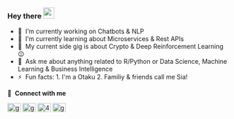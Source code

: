 ### Hey there <a href="https://babakbar.github.io/"><img src="https://media.giphy.com/media/hvRJCLFzcasrR4ia7z/giphy.gif" width="25px"></a>

- 🔭 &nbsp;I’m currently working on Chatbots & NLP 
- 🌱 &nbsp;I’m currently learning about Microservices & Rest APIs
- 💼 &nbsp;My current side gig is about Crypto & Deep Reinforcement Learning :wink:
- 💬 &nbsp;Ask me about anything related to R/Python or Data Science, Machine Learning & Business Intelligence
- ⚡ &nbsp;Fun facts: 1. I'm a Otaku 2. Familiy & friends call me Sia!

🔗 &nbsp;**Connect with me**
<p align="left">
<a href="http://www.linkedin.com/in/babakbarghi" target="blank"><img align="center" src="https://raw.githubusercontent.com/rahuldkjain/github-profile-readme-generator/master/src/images/icons/Social/linked-in-alt.svg" alt="gautamkrishnar" height="20" width="30" /></a>
<a href="https://twitter.com/Bab_Siav" target="blank"><img align="center" src="https://raw.githubusercontent.com/rahuldkjain/github-profile-readme-generator/master/src/images/icons/Social/twitter.svg" alt="gautamkrishnar" height="20" width="30" /></a>
<a href="https://stackoverflow.com/users/14432603/sia" target="blank"><img align="center" src="https://raw.githubusercontent.com/rahuldkjain/github-profile-readme-generator/master/src/images/icons/Social/stack-overflow.svg" alt="4214976" height="20" width="30" /></a>
<a href="https://www.instagram.com/sia_bar/" target="blank"><img align="center" src="https://raw.githubusercontent.com/rahuldkjain/github-profile-readme-generator/master/src/images/icons/Social/instagram.svg" alt="gautamkrishnar" height="20" width="30" /></a>
